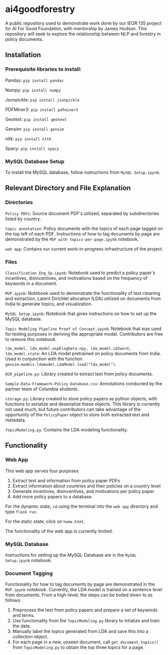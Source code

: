 # ai4goodforestry
A public repository used to demonstrate work done by our IEOR 135 project for AI For Good Foundation, with mentorship by James Hodson. This repository will seek to explore the relationship between NLP and forestry in policy documents.


## Installation 

### Prerequisite libraries to install: 

Pandas: `pip install pandas`

Numpy: `pip install numpy`

Jsonpickle: `pip install jsonpickle`

PDFMiner3: `pip install pdfminer3`

Geotext: `pip install geotext`

Gensim: `pip install gensim`

nltk: `pip install nltk`

Spacy: `pip install spacy`


### MySQL Database Setup 

To install the MySQL database, follow instructions from `MySQL Setup.ipynb`. 

## Relevant Directory and File Explanation

### Directories

`Policy PDFs`: Source document PDF's utilized, separated by subdirectories listed by country. 

`topic annotation`: Policy documents with the topics of each page tagged on the top left of each PDF. Instructions of how to tag documents by page are demonstrated by the `PDF with topics-per-page.ipynb` notebook.

`web app`: Contains our current work-in-progress infrastructure of the project. 

### Files

`Classification_Eng_Sp.ipynb`: Notebook used to predict a policy paper's incentives, disincentives, and motivations based on the frequency of keywords in a document. 

`MVP.ipynb`: Notebook used to demonstrate the functionality of text cleaning and extraction, Latent Dirichlet allocation (LDA) utilized on documents from India to generate topics, and visualization. 

`MySQL Setup.ipynb`: Notebook that gives instructions on how to set up the MySQL database. 

`Topic Modeling Pipeline Proof of Concept.ipynb`: Notebook that was used for testing purposes in deriving the appropriate model. Contributors are free to remove this notebook. 

`lda_model, lda_model.expElogbeta.npy, lda_model.id2word, lda_model.state`: An LDA model pretrained on policy documents from India. Used in conjunction with the function ```gensim.models.ldamodel.LdaModel.load("lda_model")```. 

`OCR_pipeline.py`: Library created to extract text from policy documents. 

`Sample-Data-Framework-Policy-Database.csv`: Annotations conducted by the partner team of Columbia students. 

`storage.py`: Library created to store policy papers as python objects, with functions to serialize and deserialize these objects. This library is currently not used much, but future contributors can take advantage of the opportunity of the `PolicyPaper` object to store both extracted text and metadata. 

`TopicModeling.py`: Contains the LDA modeling functionality. 


## Functionality

### Web App

This web app serves four purposes

 1. Extract text and information from policy paper PDFs
 2. Extract information about countries and their policies on a country level 
 3. Generate incentives, disincentives, and motivations per policy paper
 4. Add more policy papers to a database.

For the dynamic state, `cd` using the terminal into the `web app` directory and type `flask run`. 

For the static state, click on `home.html`.

The functionality of the web app is currently limited. 

### MySQL Database

Instructions for setting up the MySQL Database are in the `MySQL Setup.ipynb` notebook. 



### Document Tagging 

Functionality for how to tag documents by page are demonstrated in the `MVP.ipynb` notebook. Currently, the LDA model is trained on a sentence level from documents. From a high-level, the steps can be boiled down to as follows: 

1. Preprocess the text from policy papers and prepare a set of keywords and terms. 
2. Use functionality from the `TopicModeling.py` library to intialize and train the data. 
3. Manually label the topics generated from LDA and save this into a collection object. 
4. For each page in a new, unseen document, call `get_document_topics()` from `TopicModeling.py` to obtain the top three topics for a page. 




